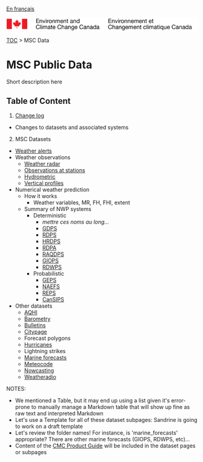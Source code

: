 [En français](readme_fr.md)

![ECCC logo](../img_eccc-logo.png)

[TOC](../readme_en.md) > MSC Data


MSC Public Data
===============

Short description here

Table of Content
----------------

1. [Change log](changelog_en.md)
  * Changes to datasets and associated systems

2. MSC Datasets
  * [Weather alerts](alerts/readme_en.md)
  * Weather observations
    * [Weather radar](obs_radar/readme_en.md)
    * [Observations at stations](obs_stations/readme.md)
    * [Hydrometric](obs_hydrometric/readme_en.md)
    * [Vertical profiles](obs_vertical-profiles/readme.md)
  * Numerical weather prediction
    * How it works
      * Weather variables, MR, FH, FHI, extent
    * Summary of NWP systems
      * Deterministic
        * _mettre ces noms au long..._
        * [GDPS](nwp_gdps/readme_en.md)
        * [RDPS](nwp_rdps/readme_en.md)
        * [HRDPS](nwp_hrdps/readme_en.md)
        * [RDPA](nwp_rdpa/readme_en.md)
        * [RAQDPS](nwp_raqdps/readme_en.md)
        * [GIOPS](nwp_giops/readme_en.md)
        * [RDWPS](nwp_rdwps/readme_en.md)
      * Probabilistic
        * [GEPS](nwp_geps/readme_en.md)
        * [NAEFS](nwp_naefs/readme_en.md)
        * [REPS](nwp_reps/readme_en.md)
        * [CanSIPS](nwp_cansips/readme_en.md)
  * Other datasets
    * [AQHI](aqhi/readme_en.md)
    * [Barometry](barometry/readme_en.md)
    * [Bulletins](bulletins/readme_en.md)
    * [Citypage](citypage/readme_en.md)
    * Forecast polygons
    * [Hurricanes](hurricanes/readme_en.md)
    * Lightning strikes
    * [Marine forecasts](marine-forecasts/readme_en.md)
    * [Meteocode](meteocode/readme_en.md)
    * [Nowcasting](nowcasting/readme.md)
    * [Weatheradio](weatheradio/readme_en.md)

NOTES:
* We mentioned a Table, but it may end up using a list given it's error-prone to manually manage a Markdown table that will show up fine as raw text and interpreted Markdown
* Let's use a Template for all of these dataset subpages: Sandrine is going to work on a draft template
* Let's review the folder names! For instance, is 'marine_forecasts' appropriate? There are other marine forecasts (GIOPS, RDWPS, etc)...
* Content of the [CMC Product Guide](http://collaboration.cmc.ec.gc.ca/cmc/cmoi/product_guide/index_e.html) will be included in the dataset pages or subpages
